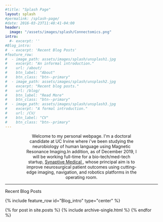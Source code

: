 ```yaml
---
#title: "Splash Page"
layout: splash
#permalink: /splash-page/
#date: 2016-03-23T11:48:41-04:00
header:
  image: "/assets/images/splash/Connectomics.png"
intro:
  #- excerpt: ''
#Blog_intro:
#  - excerpt: 'Recent Blog Posts'
#feature_row:
#  - image_path: assets/images/splash/unsplash1.jpg
#    excerpt: "An informal introduction."
#    url: /about/
#    btn_label: "About"
#    btn_class: "btn--primary"
#  - image_path: assets/images/splash/unsplash2.jpg
#    excerpt: "Recent blog posts."
#    url: /blog/
#    btn_label: "Read More"
#    btn_class: "btn--primary"
#  - image_path: assets/images/splash/unsplash3.jpg
#    excerpt: "A formal introduction."
#    url: /CV/
#    btn_label: "CV"
#    btn_class: "btn--primary"
---
```


<!-- {% include feature_row id="intro" type="center" %} -->
<!-- <div style="text-align: justify"> -->
<style> .indented { padding-left: 50pt; padding-right: 50pt; } </style>

<div style="text-align:center">
<div class="indented">
<p>
Welcome to my personal webpage. I'm a doctoral candidate at UC Irvine where i've been studying the neurobiology of human language using Magnetic Resonance Imaging.In addition, as of December 2019, I will be working full-time for a bio-tech/med-tech startup, <a href="https://www.synaptivemedical.com/" target="_blank"> Synaptive Medical </a>, whose principal aim is to improve neurosurgical patient outcomes using cutting-edge imaging, navigation, and robotics platforms in the operating room.
</p>
</div>

<!-- {% include feature_row %} -->
<div style="text-align:left">
<HR> Recent Blog Posts </HR>

{% include feature_row id="Blog_intro" type="center" %}

{% for post in site.posts %}
    {% include archive-single.html %}
{% endfor %}

<!-- {% include feature_row id="feature_row" type="left" %}
{% include feature_row id="feature_row2" type="right" %}
{% include feature_row id="feature_row3" type="left" %} -->
